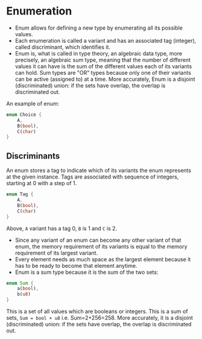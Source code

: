 # Enumeration


- Enum allows for defining a new type by enumerating all its possible values.
- Each enumeration is called a variant and has an associated tag (integer), called discriminant, which identifies it.
- Enum is, what is called in type theory, an algebraic data type, more precisely, an algebraic sum type, meaning that the number of different values it can have is the sum of the different values each of its variants can hold. Sum types are "OR" types because only one of their variants can be active (assigned to) at a time. More accurately, Enum is a disjoint (discriminated) union: if the sets have overlap, the overlap is discriminated out.


An example of enum:

```rust
enum Choice {
    A,
    B(bool),
    C(char)
}
```

## Discriminants
An enum stores a tag to indicate which of its variants the enum represents at the given instance. Tags are associated with sequence of integers, starting at 0 with a step of 1.

```rust
enum Tag {
    A,
    B(bool),
    C(char)
}
```
Above, `A` variant has a tag 0, `B` is 1 and `C` is 2.


- Since any variant of an enum can become any other variant of that enum, the memory requirement of its variants is equal to the memory requirement of its largest variant.
- Every element needs as much space as the largest element because it has to be ready to become that element anytime.
- Enum is a sum type because it is the sum of the two sets:

```rust
enum Sum {
    a(bool),
    b(u8)
}
```

This is a set of all values which are booleans or integers. This is a sum of sets, `Sum = bool + u8` i.e. Sum=2+256=258. More accurately, it is a disjoint (discriminated) union: if the sets have overlap, the overlap is discriminated out.

